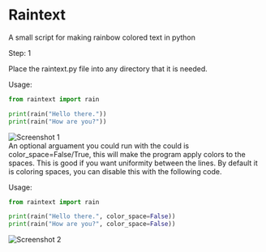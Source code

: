 # Raintext
A small script for making rainbow colored text in python

Step: 1

Place the raintext.py file into any directory that it is needed.


Usage: 
```py
from raintext import rain

print(rain("Hello there."))
print(rain("How are you?"))
```
<img src="http://i.prntscr.com/I5kphhaFQ8mFw8OIgerl_g.png"
     alt="Screenshot 1"/><br>
An optional arguament you could run with the could is color_space=False/True, this will make the program apply colors to the spaces. This is good if you want uniformity between the lines. By default it is coloring spaces, you can disable this with the following code.

Usage:
```py
from raintext import rain

print(rain("Hello there.", color_space=False))
print(rain("How are you?", color_space=False))
```
<img src="http://i.prntscr.com/yuRqVdMfRp6YIODqXtpcwQ.png"
     alt="Screenshot 2"/>

